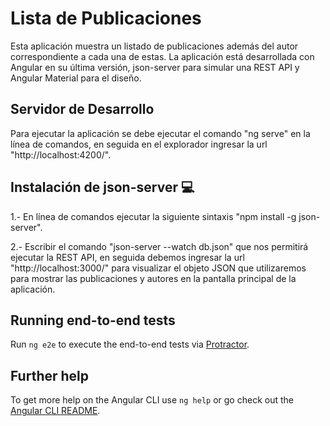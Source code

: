 # Lista de Publicaciones

Esta aplicación muestra un listado de publicaciones además del autor correspondiente a cada una de estas.
La aplicación está desarrollada con Angular en su última versión, json-server para simular una REST API y Angular Material para el diseño.

## Servidor de Desarrollo

Para ejecutar la aplicación se debe ejecutar el comando "ng serve" en la línea de comandos, en seguida en el explorador ingresar la url "http://localhost:4200/".

## Instalación de json-server :computer:

1.- En línea de comandos ejecutar la siguiente sintaxis "npm install -g json-server".

2.- Escribir el comando "json-server --watch db.json" que nos permitirá ejecutar la REST API, en seguida debemos ingresar la url "http://localhost:3000/" para visualizar el objeto JSON que utilizaremos para mostrar las publicaciones y autores en la pantalla principal de la aplicación.

## Running end-to-end tests

Run `ng e2e` to execute the end-to-end tests via [Protractor](http://www.protractortest.org/).

## Further help

To get more help on the Angular CLI use `ng help` or go check out the [Angular CLI README](https://github.com/angular/angular-cli/blob/master/README.md).
